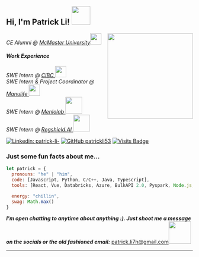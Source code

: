 <h2> Hi, I'm Patrick Li! <img src="https://media.giphy.com/media/69bK4OX5RcklWMM69Z/giphy.gif" width="50"></h2>
<img align='right' src="https://media.giphy.com/media/M4NykXxUE0HAcK7UJ6/giphy.gif" width="230">
<p><em>CE Alumni @ <a href="https://www.eng.mcmaster.ca/ece/">McMaster University</a><img src="https://media.giphy.com/media/gcvK34X4p1Villj88T/giphy.gif" width="30"></br>
<h4>Work Experience </h4>
SWE Intern @ <a href="https://cibc.com/">CIBC  </a><img src="https://www.cibc.com/content/dam/global-assets/logos/cibc-logos/no-tagline/cibc-logo-colour-142x36.svg" width="30"> </br>
SWE Intern & Project Coordinator @ <a href="https://manulife.com/">Manulife  </a><img src="https://www.manulife.ca/content/dam/consumer-portal/logo/en/manulife-home-100.svg" width="30"> </br>
SWE Intern @ <a href="https://menlolab.com/">Menlolab  </a><img src="https://menlolab.com/images/color_logo_transparent-p-500.png" width="45"> </br>
SWE Intern @ <a href="https://www.regshield.ai/">Regshield.AI  </a><img src="https://www.regshield.ai/uploads/1/3/0/8/130808612/published/regshield-logo-final.jpeg?1598841519" width="45"> </br>


</em></p>


[![Linkedin: patrick-li-](https://img.shields.io/badge/-patrick-li--blue?style=flat-square&logo=Linkedin&logoColor=white&link=https://www.linkedin.com/in/patrick-li-/)](https://www.linkedin.com/in/patrick-li-/)
[![GitHub patrickli53](https://img.shields.io/github/followers/patrickli53?label=follow&style=social)](https://github.com/patrickli53)
[![Visits Badge](https://badges.pufler.dev/visits/patrickli53/patrickli53)](https://badges.pufler.dev)

### Just some fun facts about me... 
<!-- <img src="https://media.giphy.com/media/1zi2PKrEjKaHgCqraa/giphy.gif" width="50"> -->
```javascript
let patrick = {
  pronouns: "he" | "him",
  code: [Javascript, Python, C/C++, Java, Typescript],
  tools: [React, Vue, Databricks, Azure, BulkAPI 2.0, Pyspark, Node.js, Express, Spring Boot, MongoDB],

  energy: "chillin",
  swag: Math.max()
}
```

<em><b>I'm open chatting to anytime about anything :). Just shoot me a message on the socials or the old fashioned email:</b></em> <a href="mailto:patrick.li7h@gmail.com">patrick.li7h@gmail.com</a><img src="https://media.giphy.com/media/Q5pH4UmOiQciITstXU/giphy.gif" width="60">

---
